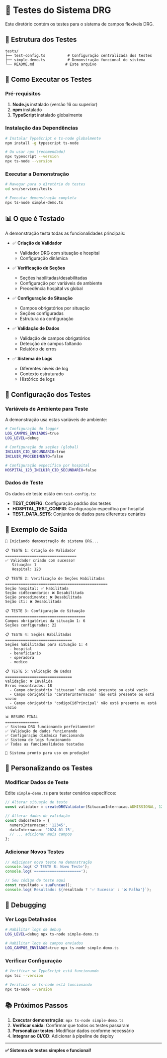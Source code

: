 # 🧪 Testes do Sistema DRG

Este diretório contém os testes para o sistema de campos flexíveis DRG.

## 📁 Estrutura dos Testes

```
tests/
├── test-config.ts          # Configuração centralizada dos testes
├── simple-demo.ts          # Demonstração funcional do sistema
└── README.md              # Este arquivo
```

## 🚀 Como Executar os Testes

### Pré-requisitos

1. **Node.js** instalado (versão 16 ou superior)
2. **npm** instalado
3. **TypeScript** instalado globalmente

### Instalação das Dependências

```bash
# Instalar TypeScript e ts-node globalmente
npm install -g typescript ts-node

# Ou usar npx (recomendado)
npx typescript --version
npx ts-node --version
```

### Executar a Demonstração

```bash
# Navegar para o diretório de testes
cd src/services/tests

# Executar demonstração completa
npx ts-node simple-demo.ts
```

## 📊 O que é Testado

A demonstração testa todas as funcionalidades principais:

- ✅ **Criação de Validador**
  - Validador DRG com situação e hospital
  - Configuração dinâmica

- ✅ **Verificação de Seções**
  - Seções habilitadas/desabilitadas
  - Configuração por variáveis de ambiente
  - Precedência hospital vs global

- ✅ **Configuração de Situação**
  - Campos obrigatórios por situação
  - Seções configuradas
  - Estrutura da configuração

- ✅ **Validação de Dados**
  - Validação de campos obrigatórios
  - Detecção de campos faltando
  - Relatório de erros

- ✅ **Sistema de Logs**
  - Diferentes níveis de log
  - Contexto estruturado
  - Histórico de logs

## 🔧 Configuração dos Testes

### Variáveis de Ambiente para Teste

A demonstração usa estas variáveis de ambiente:

```bash
# Configuração do logger
LOG_CAMPOS_ENVIADOS=true
LOG_LEVEL=debug

# Configuração de seções (global)
INCLUIR_CID_SECUNDARIO=true
INCLUIR_PROCEDIMENTO=false

# Configuração específica por hospital
HOSPITAL_123_INCLUIR_CID_SECUNDARIO=false
```

### Dados de Teste

Os dados de teste estão em `test-config.ts`:

- **TEST_CONFIG**: Configuração padrão dos testes
- **HOSPITAL_TEST_CONFIG**: Configuração específica por hospital
- **TEST_DATA_SETS**: Conjuntos de dados para diferentes cenários

## 📝 Exemplo de Saída

```
🚀 Iniciando demonstração do sistema DRG...

📋 TESTE 1: Criação de Validador
================================
✅ Validador criado com sucesso!
   Situação: 1
   Hospital: 123

📋 TESTE 2: Verificação de Seções Habilitadas
==============================================
Seção hospital: ✅ Habilitada
Seção cidSecundario: ❌ Desabilitada
Seção procedimento: ❌ Desabilitada
Seção cti: ❌ Desabilitada

📋 TESTE 3: Configuração de Situação
====================================
Campos obrigatórios da situação 1: 6
Seções configuradas: 22

📋 TESTE 4: Seções Habilitadas
==============================
Seções habilitadas para situação 1: 4
  - hospital
  - beneficiario
  - operadora
  - medico

📋 TESTE 5: Validação de Dados
==============================
Validação: ❌ Inválida
Erros encontrados: 18
  - Campo obrigatório 'situacao' não está presente ou está vazio
  - Campo obrigatório 'caraterInternacao' não está presente ou está vazio
  - Campo obrigatório 'codigoCidPrincipal' não está presente ou está vazio

📊 RESUMO FINAL
===============
✅ Sistema DRG funcionando perfeitamente!
✅ Validação de dados funcionando
✅ Configuração dinâmica funcionando
✅ Sistema de logs funcionando
✅ Todas as funcionalidades testadas

🎯 Sistema pronto para uso em produção!
```

## 🔄 Personalizando os Testes

### Modificar Dados de Teste

Edite `simple-demo.ts` para testar cenários específicos:

```typescript
// Alterar situação de teste
const validator = createDRGValidator(SituacaoInternacao.ADMISSIONAL, 123);

// Alterar dados de validação
const dadosTeste = {
  numeroInternacao: '12345',
  dataInternacao: '2024-01-15',
  // ... adicionar mais campos
};
```

### Adicionar Novos Testes

```typescript
// Adicionar novo teste na demonstração
console.log('📋 TESTE 8: Novo Teste');
console.log('=====================');

// Seu código de teste aqui
const resultado = suaFuncao();
console.log(`Resultado: ${resultado ? '✅ Sucesso' : '❌ Falha'}`);
```

## 🐛 Debugging

### Ver Logs Detalhados

```bash
# Habilitar logs de debug
LOG_LEVEL=debug npx ts-node simple-demo.ts

# Habilitar logs de campos enviados
LOG_CAMPOS_ENVIADOS=true npx ts-node simple-demo.ts
```

### Verificar Configuração

```bash
# Verificar se TypeScript está funcionando
npx tsc --version

# Verificar se ts-node está funcionando
npx ts-node --version
```

## 📚 Próximos Passos

1. **Executar demonstração**: `npx ts-node simple-demo.ts`
2. **Verificar saída**: Confirmar que todos os testes passaram
3. **Personalizar testes**: Modificar dados conforme necessário
4. **Integrar ao CI/CD**: Adicionar à pipeline de deploy

---

**✅ Sistema de testes simples e funcional!**